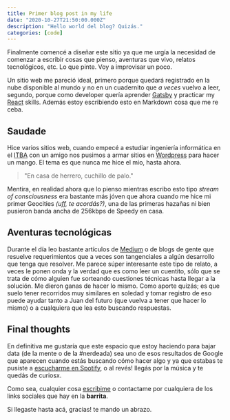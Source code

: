 ```yaml
---
title: Primer blog post in my life
date: "2020-10-27T21:50:00.000Z"
description: "Hello world del blog? Quizás."
categories: [code]
---
```


Finalmente comencé a diseñar este sitio ya que me urgía la necesidad de comenzar a escribir cosas que pienso, aventuras que vivo, relatos tecnológicos, etc. Lo que pinte. Voy a improvisar un poco.

Un sitio web me pareció ideal, primero porque quedará registrado en la nube disponible al mundo y no en un cuadernito que *a veces* vuelvo a leer, segundo, porque como developer quería aprender [Gatsby](https://www.gatsbyjs.com/) y practicar my [React](https://www.reactjs.org) skills. Además estoy escribiendo esto en Markdown cosa que me re ceba.

## Saudade
Hice varios sitios web, cuando empecé a estudiar ingeniería informática en el [ITBA](https://www.itba.edu.ar/ "Instituto Tecnológico de Buenos Aires") con un amigo nos pusimos a armar sitios en [Wordpress](https://wordpress.org/) para hacer un mango. El tema es que nunca me hice el mio, hasta ahora.

> "En casa de herrero, cuchillo de palo."

Mentira, en realidad ahora que lo pienso mientras escribo esto tipo *stream of consciousness* era bastante más jóven que ahora cuando me hice mi primer Geocities *(uff, te acordás?)*, una de las primeras hazañas ni bien pusieron banda ancha de 256kbps de Speedy en casa.

## Aventuras tecnológicas
Durante el día leo bastante artículos de [Medium](https://medium.com) o de blogs de gente que resuelve requerimientos que a veces son tangenciales a algún desarrollo que tenga que resolver. Me parece súper interesante este tipo de relato, a veces le ponen onda y la verdad que es como leer un cuentito, sólo que se trata de cómo alguien fue sorteando cuestiones técnicas hasta llegar a la solución. Me dieron ganas de hacer lo mismo. Como aporte quizás; es que suelo tener recorridos muy similares en soledad y tomar registro de eso puede ayudar tanto a Juan del futuro (que vuelva a tener que hacer lo mismo) o a cualquiera que lea esto buscando respuestas.

## Final thoughts
En definitiva me gustaría que este espacio que estoy haciendo para bajar data (de la mente o de la #nerdeada) sea uno de esos resultados de Google que aparecen cuando estás buscando cómo hacer algo y ya que estabas te pusiste a [escucharme en Spotify](https://open.spotify.com/artist/171PrQcg6CjUbkWpYLYyMH?si=0LvMaa10SMS6hIeThpSmHw), o al revés! llegás por la música y te quedás de curiosx.

Como sea, cualquier cosa [escribime](mailto:juanmartinsesali@gmail.com) o contactame por cualquiera de los links sociales que hay en la **barrita**.

Si llegaste hasta acá, gracias! te mando un abrazo.